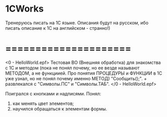 # 1CWorks
Тренеруюсь писать на 1С языке. Описания будут на русском, ибо писать описание к 1С  на английском - странно!)

=====================
=====================
<0 - HelloWorld.epf>
  Тестовая ВО (Внешняя обработка) для знакомства с 1C и методом (пока не понял почему, но ее везде называют МЕТОДОМ, а не функциией. 
Про понятия ПРОЦЕДУРЫ и ФУНКЦИИ в 1С уже узнал, но не понял почему именно МЕТОД) "Сообщить();". + развлекался с "Символы.ПС" и "Символы.ТАБ". 
</0 - HelloWorld.epf>

Поигрался с кнопками и надписями. Понял:
1. как менять цвет элементов;
2. научился обращаться к элементам формы. 
